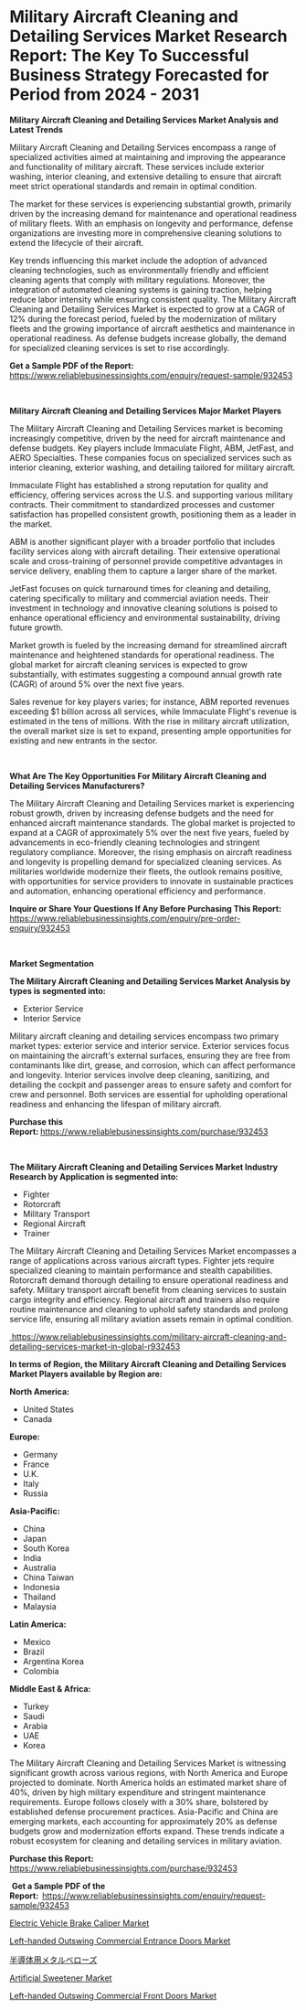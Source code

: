 <p><h1>Military Aircraft Cleaning and Detailing Services Market Research Report: The Key To Successful Business Strategy Forecasted for Period from 2024 - 2031</h1></p><p><strong>Military Aircraft Cleaning and Detailing Services Market Analysis and Latest Trends</strong></p>
<p><p>Military Aircraft Cleaning and Detailing Services encompass a range of specialized activities aimed at maintaining and improving the appearance and functionality of military aircraft. These services include exterior washing, interior cleaning, and extensive detailing to ensure that aircraft meet strict operational standards and remain in optimal condition. </p><p>The market for these services is experiencing substantial growth, primarily driven by the increasing demand for maintenance and operational readiness of military fleets. With an emphasis on longevity and performance, defense organizations are investing more in comprehensive cleaning solutions to extend the lifecycle of their aircraft. </p><p>Key trends influencing this market include the adoption of advanced cleaning technologies, such as environmentally friendly and efficient cleaning agents that comply with military regulations. Moreover, the integration of automated cleaning systems is gaining traction, helping reduce labor intensity while ensuring consistent quality. The Military Aircraft Cleaning and Detailing Services Market is expected to grow at a CAGR of 12% during the forecast period, fueled by the modernization of military fleets and the growing importance of aircraft aesthetics and maintenance in operational readiness. As defense budgets increase globally, the demand for specialized cleaning services is set to rise accordingly.</p></p>
<p><strong>Get a Sample PDF of the Report:&nbsp;</strong> <a href="https://www.reliablebusinessinsights.com/enquiry/request-sample/932453">https://www.reliablebusinessinsights.com/enquiry/request-sample/932453</a></p>
<p>&nbsp;</p>
<p><strong>Military Aircraft Cleaning and Detailing Services Major Market Players</strong></p>
<p><p>The Military Aircraft Cleaning and Detailing Services market is becoming increasingly competitive, driven by the need for aircraft maintenance and defense budgets. Key players include Immaculate Flight, ABM, JetFast, and AERO Specialties. These companies focus on specialized services such as interior cleaning, exterior washing, and detailing tailored for military aircraft.</p><p>Immaculate Flight has established a strong reputation for quality and efficiency, offering services across the U.S. and supporting various military contracts. Their commitment to standardized processes and customer satisfaction has propelled consistent growth, positioning them as a leader in the market.</p><p>ABM is another significant player with a broader portfolio that includes facility services along with aircraft detailing. Their extensive operational scale and cross-training of personnel provide competitive advantages in service delivery, enabling them to capture a larger share of the market.</p><p>JetFast focuses on quick turnaround times for cleaning and detailing, catering specifically to military and commercial aviation needs. Their investment in technology and innovative cleaning solutions is poised to enhance operational efficiency and environmental sustainability, driving future growth.</p><p>Market growth is fueled by the increasing demand for streamlined aircraft maintenance and heightened standards for operational readiness. The global market for aircraft cleaning services is expected to grow substantially, with estimates suggesting a compound annual growth rate (CAGR) of around 5% over the next five years.</p><p>Sales revenue for key players varies; for instance, ABM reported revenues exceeding $1 billion across all services, while Immaculate Flight's revenue is estimated in the tens of millions. With the rise in military aircraft utilization, the overall market size is set to expand, presenting ample opportunities for existing and new entrants in the sector.</p></p>
<p>&nbsp;</p>
<p><strong>What Are The Key Opportunities For Military Aircraft Cleaning and Detailing Services Manufacturers?</strong></p>
<p><p>The Military Aircraft Cleaning and Detailing Services market is experiencing robust growth, driven by increasing defense budgets and the need for enhanced aircraft maintenance standards. The global market is projected to expand at a CAGR of approximately 5% over the next five years, fueled by advancements in eco-friendly cleaning technologies and stringent regulatory compliance. Moreover, the rising emphasis on aircraft readiness and longevity is propelling demand for specialized cleaning services. As militaries worldwide modernize their fleets, the outlook remains positive, with opportunities for service providers to innovate in sustainable practices and automation, enhancing operational efficiency and performance.</p></p>
<p><strong>Inquire or Share Your Questions If Any Before Purchasing This Report:</strong> <a href="https://www.reliablebusinessinsights.com/enquiry/pre-order-enquiry/932453">https://www.reliablebusinessinsights.com/enquiry/pre-order-enquiry/932453</a></p>
<p>&nbsp;</p>
<p><strong>Market Segmentation</strong></p>
<p><strong>The Military Aircraft Cleaning and Detailing Services Market Analysis by types is segmented into:</strong></p>
<p><ul><li>Exterior Service</li><li>Interior Service</li></ul></p>
<p><p>Military aircraft cleaning and detailing services encompass two primary market types: exterior service and interior service. Exterior services focus on maintaining the aircraft's external surfaces, ensuring they are free from contaminants like dirt, grease, and corrosion, which can affect performance and longevity. Interior services involve deep cleaning, sanitizing, and detailing the cockpit and passenger areas to ensure safety and comfort for crew and personnel. Both services are essential for upholding operational readiness and enhancing the lifespan of military aircraft.</p></p>
<p><strong>Purchase this Report:&nbsp;</strong><a href="https://www.reliablebusinessinsights.com/purchase/932453">https://www.reliablebusinessinsights.com/purchase/932453</a></p>
<p>&nbsp;</p>
<p><strong>The Military Aircraft Cleaning and Detailing Services Market Industry Research by Application is segmented into:</strong></p>
<p><ul><li>Fighter</li><li>Rotorcraft</li><li>Military Transport</li><li>Regional Aircraft</li><li>Trainer</li></ul></p>
<p><p>The Military Aircraft Cleaning and Detailing Services Market encompasses a range of applications across various aircraft types. Fighter jets require specialized cleaning to maintain performance and stealth capabilities. Rotorcraft demand thorough detailing to ensure operational readiness and safety. Military transport aircraft benefit from cleaning services to sustain cargo integrity and efficiency. Regional aircraft and trainers also require routine maintenance and cleaning to uphold safety standards and prolong service life, ensuring all military aviation assets remain in optimal condition.</p></p>
<p><a href="https://www.reliablebusinessinsights.com/military-aircraft-cleaning-and-detailing-services-market-in-global-r932453">&nbsp;https://www.reliablebusinessinsights.com/military-aircraft-cleaning-and-detailing-services-market-in-global-r932453</a></p>
<p><strong>In terms of Region, the Military Aircraft Cleaning and Detailing Services Market Players available by Region are:</strong></p>
<p>
    <p> <strong> North America: </strong>
        <ul>
            <li>United States</li>
            <li>Canada</li>
        </ul>
        </p> 
    <p> <strong> Europe: </strong>
        <ul>
            <li>Germany</li>
            <li>France</li>
            <li>U.K.</li>
            <li>Italy</li>
            <li>Russia</li>
        </ul>
        </p> 
    <p> <strong> Asia-Pacific: </strong>
        <ul>
            <li>China</li>
            <li>Japan</li>
            <li>South Korea</li>
            <li>India</li>
            <li>Australia</li>
            <li>China Taiwan</li>
            <li>Indonesia</li>
            <li>Thailand</li>
            <li>Malaysia</li>
        </ul>
        </p> 
    <p> <strong> Latin America: </strong>
        <ul>
            <li>Mexico</li>
            <li>Brazil</li>
            <li>Argentina Korea</li>
            <li>Colombia</li>
        </ul>
        </p> 
    <p> <strong> Middle East & Africa: </strong>
        <ul>
            <li>Turkey</li>
            <li>Saudi</li>
            <li>Arabia</li>
            <li>UAE</li>
            <li>Korea</li>
        </ul>
    </p>
    </p>
<p><p>The Military Aircraft Cleaning and Detailing Services Market is witnessing significant growth across various regions, with North America and Europe projected to dominate. North America holds an estimated market share of 40%, driven by high military expenditure and stringent maintenance requirements. Europe follows closely with a 30% share, bolstered by established defense procurement practices. Asia-Pacific and China are emerging markets, each accounting for approximately 20% as defense budgets grow and modernization efforts expand. These trends indicate a robust ecosystem for cleaning and detailing services in military aviation.</p></p>
<p><strong>Purchase this Report: </strong><a href="https://www.reliablebusinessinsights.com/purchase/932453">https://www.reliablebusinessinsights.com/purchase/932453</a></p>
<p>&nbsp;<strong>Get a Sample PDF of the Report:&nbsp;&nbsp;</strong><a href="https://www.reliablebusinessinsights.com/enquiry/request-sample/932453">https://www.reliablebusinessinsights.com/enquiry/request-sample/932453</a></p>
<p><strong></strong></p>
<p><p><a href="https://issuu.com/reportprime-2/docs/electric-vehicle-brake-caliper-mark_437cd115babe97">Electric Vehicle Brake Caliper Market</a></p><p><a href="https://github.com/MegiBogdani1953/Market-Research-Report-List-1/blob/main/left-handed-outswing-commercial-entrance-doors-market.md">Left-handed Outswing Commercial Entrance Doors Market</a></p><p><a href="https://medium.com/@americahilario/metal-bellows-for-semiconductor-market-%E3%81%AE%E3%82%B0%E3%83%AD%E3%83%BC%E3%83%90%E3%83%AB%E5%B8%82%E5%A0%B4%E6%A6%82%E8%A6%81%E3%81%AF-%E4%B8%96%E7%95%8C%E3%81%8A%E3%82%88%E3%81%B3%E4%B8%BB%E8%A6%81%E5%B8%82%E5%A0%B4%E3%81%AB%E3%81%8A%E3%81%91%E3%82%8B%E6%A5%AD%E7%95%8C%E3%81%AB%E5%BD%B1%E9%9F%BF%E3%82%92%E4%B8%8E%E3%81%88%E3%82%8B%E4%B8%BB%E8%A6%81%E3%81%AA%E3%83%88%E3%83%AC%E3%83%B3%E3%83%89%E3%81%AB%E3%81%A4%E3%81%84%E3%81%A6-%E7%8B%AC%E8%87%AA%E3%81%AE%E8%A6%96%E7%82%B9%E3%82%92%E6%8F%90%E4%BE%9B%E3%81%97%E3%81%BE%E3%81%99-1580ad67fe3b">半導体用メタルベローズ</a></p><p><a href="https://www.linkedin.com/pulse/market-trends-global-artificial-sweetener-forecast-analysis-ismtc?trackingId=JXcMd8%2F8SVeqQ%2FLzZqejwA%3D%3D">Artificial Sweetener Market</a></p><p><a href="https://github.com/MonroeBullock54/Market-Research-Report-List-1/blob/main/left-handed-outswing-commercial-front-doors-market.md">Left-handed Outswing Commercial Front Doors Market</a></p></p>